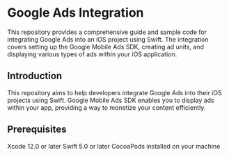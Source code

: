 # Google Ads Integration

This repository provides a comprehensive guide and sample code for integrating Google Ads into an iOS project using Swift. The integration covers setting up the Google Mobile Ads SDK, creating ad units, and displaying various types of ads within your iOS application.

## Introduction

This repository aims to help developers integrate Google Ads into their iOS projects using Swift. Google Mobile Ads SDK enables you to display ads within your app, providing a way to monetize your content efficiently.

## Prerequisites

Xcode 12.0 or later
Swift 5.0 or later
CocoaPods installed on your machine
